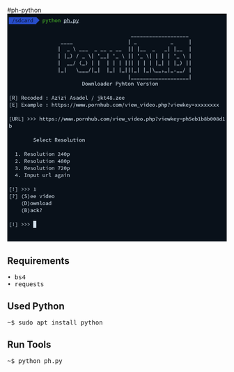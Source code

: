 #ph-python
![alt text](https://github.com/AziziAsadel/ph-python/blob/master/ss.png)
## Requirements
<pre>
• bs4
• requests
</pre>
## Used Python
<pre>
~$ sudo apt install python
</pre>
## Run Tools
<pre>
~$ python ph.py
</pre>
